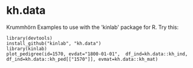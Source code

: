# kh.data
Krummhörn Examples to use with the 'kinlab' package for R. Try this:

`library(devtools)`  
`install_github("kinlab", "kh.data")`  
`library(kinlab)`  
`plot_pedigree(id=1570, evdat="1800-01-01",  df_ind=kh.data::kh_ind, df_ind=kh.data::kh_ped[["1570"]], evmat=kh.data::kh_mat)`  

 
